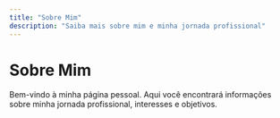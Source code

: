 ```yaml
---
title: "Sobre Mim"
description: "Saiba mais sobre mim e minha jornada profissional"
---
```


# Sobre Mim

Bem-vindo à minha página pessoal. Aqui você encontrará informações sobre minha jornada profissional, interesses e objetivos. 